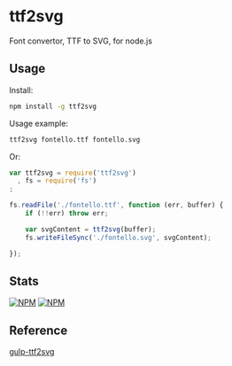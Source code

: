 ttf2svg
=======

Font convertor, TTF to SVG, for node.js


Usage
-----

Install:

``` bash
npm install -g ttf2svg
```

Usage example:

``` bash
ttf2svg fontello.ttf fontello.svg
```

Or:

``` javascript
var ttf2svg = require('ttf2svg')
  , fs = require('fs')
;

fs.readFile('./fontello.ttf', function (err, buffer) {
    if (!!err) throw err;

    var svgContent = ttf2svg(buffer);
    fs.writeFileSync('./fontello.svg', svgContent);

});

```

Stats
-----

[![NPM](https://nodei.co/npm/ttf2svg.png?downloads=true&stars=true)](https://nodei.co/npm/ttf2svg/)
[![NPM](https://nodei.co/npm-dl/ttf2svg.png)](https://nodei.co/npm/ttf2svg/)



Reference
-----

[gulp-ttf2svg](https://github.com/morlay/gulp-ttf2svg/)
